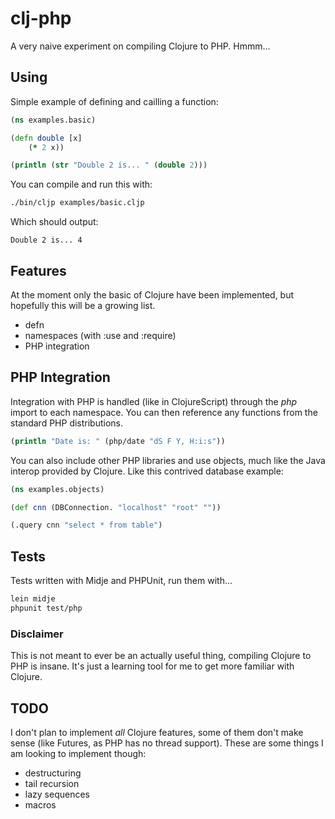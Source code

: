 # clj-php

A very naive experiment on compiling Clojure to PHP.  Hmmm...

## Using

Simple example of defining and cailling a function:

```clojure
(ns examples.basic)

(defn double [x]
    (* 2 x))

(println (str "Double 2 is... " (double 2)))
```

You can compile and run this with:

```bash
./bin/cljp examples/basic.cljp
```

Which should output:

```
Double 2 is... 4
```

## Features

At the moment only the basic of Clojure have been implemented, but hopefully this will be a growing list.

* defn
* namespaces (with :use and :require)
* PHP integration

## PHP Integration

Integration with PHP is handled (like in ClojureScript) through the *php* import to each namespace.  You
can then reference any functions from the standard PHP distributions.

```clojure
(println "Date is: " (php/date "dS F Y, H:i:s"))
```

You can also include other PHP libraries and use objects, much like the Java interop provided by Clojure.
Like this contrived database example:

```clojure
(ns examples.objects)

(def cnn (DBConnection. "localhost" "root" ""))

(.query cnn "select * from table")
```

## Tests

Tests written with Midje and PHPUnit, run them with...

```bash
lein midje
phpunit test/php
```

### Disclaimer

This is not meant to ever be an actually useful thing, compiling Clojure to PHP is insane.  It's just
a learning tool for me to get more familiar with Clojure.

## TODO

I don't plan to implement *all* Clojure features, some of them don't make sense (like Futures, as PHP
has no thread support).  These are some things I am looking to implement though:

* destructuring
* tail recursion
* lazy sequences
* macros

